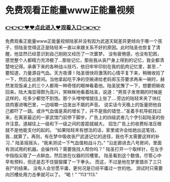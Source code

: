 # 免费观看正能量www正能量视频

### <a href="https://5t8n.com">👉👉👉♥♥点此进入♥观看入口👈👉👉</a>


免费观看正能量www正能量视频陆家并没有因为武道天赋差异更倾向于哪一个孩子，但陆圣觉得这正是陆轻禾一直以来跟关系不好的原因。此时陆圣也恢复了清醒，他显然已经意识到自己刚刚又经历了一次噩梦。
没有疲倦感，也没有犯困，感觉整个人都精力充沛极了...那些记忆，那些我从丧尸身上得到的记忆，我全都清楚地记得。承袭下来的各种战斗技巧，依旧牢牢印刻在我的肌肉记忆里，甚至...”
要知道，力量源自气血。天方夜谭！陆圣很快将激荡的心情平复下来，稍微收拾了一下，然后走出房间。当他拿起吃干净的空碗递给老妈郑玉芬要求再来一碗时，赫然发现饭桌上的三个人都用一种奇怪的眼神看着他。陆圣犹豫了一下，想要把碗收回来。陆大海显得颇为高兴，笑眯眯地看着陆圣，说道：“男孩子发育期的时候是这样的，吃多少都觉不到饱。那个头噌噌噌就往上张了....旁边的陆轻禾夹了块红烧肉塞进嘴巴里，一边咀嚼一边发出不屑的声音。
说实话今天晚上的饭量把他自己都吓了一跳。或许气血值是真的增长了，并不是我的错觉...”圣着手机导航找过来，在离家最近的一家武馆门前停下脚步。广告上的四级武者几个字引起陆圣的些许注意。道越往上一级和下一级之间的差距就越大。
招生广告上的收费标准压根就不是他能支付的起的。
“如果陆轻禾有想法的话，家里或许会给她出这笔钱，我...就算了。再则，有在梦中吸收丧尸武道记忆的途径，我也不太需要这样的补习..”
陆圣摇摇头，“我来测试一下气血值和战斗力。”
“沿走廊进去八号房间，里面有测试用的机器。会操作吗？需要我找人帮你吗？”
陆圣打开一个取样针，在左手中指指尖取了一点鲜血，然后放在仪器的凹槽里。
陆圣看到这个数值，尽管心中早有预料，但还是忍不住狠狠攥了一下拳头。
而这，不过是他在梦里猎杀了三只丧尸的结果。
没有人会甘愿平庸，更何况是已经平庸过一世的他。
测试时只需要向凹槽处用力击拳就可以了。
“喝！”
“113“113.”
